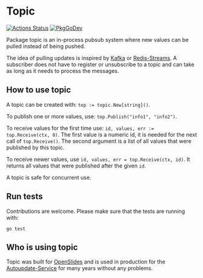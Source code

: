 # Topic

[![Actions Status](https://github.com/ostcar/topic/workflows/Topic/badge.svg)](https://github.com/ostcar/topic/actions)
[![PkgGoDev](https://pkg.go.dev/badge/github.com/ostcar/topic)](https://pkg.go.dev/github.com/ostcar/topic)

 Package topic is an in-process pubsub system where new
values can be pulled instead of being pushed.

The idea of pulling updates is inspired by [Kafka](https://kafka.apache.org/) or
[Redis-Streams](https://redis.io/topics/streams-intro). A subscriber does not
have to register or unsubscribe to a topic and can take as long as it needs to
process the messages.


## How to use topic

A topic can be created with: `top := topic.New[string]()`.

To publish one or more values, use: `top.Publish("info1", "info2")`.

To receive values for the first time use: `id, values, err := top.Receive(ctx,
0)`. The first value is a numeric id, it is needed for the next call of
`top.Receive()`. The second argument is a list of all values that were
published by this topic.

To receive newer values, use `id, values, err = top.Receive(ctx, id)`. It
returns all values that were published after the given `id`.

A topic is safe for concurrent use.

## Run tests

Contributions are welcome. Please make sure that the tests are running with:

```go test```

## Who is using topic

Topic was built for [OpenSlides](https://openslides.com) and is used in
production for the
[Autoupdate-Service](https://github.com/openslides/openslides-autoupdate-service)
for many years without any problems.
